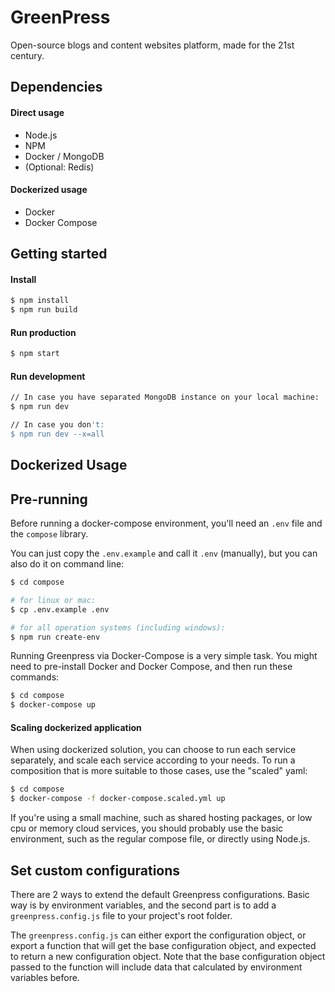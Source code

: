 # GreenPress

Open-source blogs and content websites platform, made for the 21st century.

## Dependencies
#### Direct usage
- Node.js
- NPM
- Docker / MongoDB
- (Optional: Redis)

#### Dockerized usage
- Docker
- Docker Compose

## Getting started
#### Install
```sh
$ npm install
$ npm run build
```

#### Run production
```sh
$ npm start
```

#### Run development
```sh
// In case you have separated MongoDB instance on your local machine:
$ npm run dev

// In case you don't:
$ npm run dev --x=all
```

## Dockerized Usage

## Pre-running
Before running a docker-compose environment, you'll need an `.env` file and the `compose` library.

You can just copy the `.env.example` and call it `.env` (manually), but you can also do it on command line:
```sh
$ cd compose

# for linux or mac:
$ cp .env.example .env

# for all operation systems (including windows):
$ npm run create-env
```

Running Greenpress via Docker-Compose is a very simple task.
You might need to pre-install Docker and Docker Compose, and then run these commands:
```sh
$ cd compose
$ docker-compose up
```

#### Scaling dockerized application
When using dockerized solution, you can choose to run each service separately, and scale each service according to your needs.
To run a composition that is more suitable to those cases, use the "scaled" yaml:
```sh
$ cd compose
$ docker-compose -f docker-compose.scaled.yml up
```
If you're using a small machine, such as shared hosting packages, or low cpu or memory cloud services, you should probably use the basic environment, such as the regular compose file, or directly using Node.js.

## Set custom configurations
There are 2 ways to extend the default Greenpress configurations.
Basic way is by environment variables, and the second part is to add a `greenpress.config.js` file to your project's root folder.

The `greenpress.config.js` can either export the configuration object, or export a function that will get the base configuration object, and expected to return a new configuration object.
Note that the base configuration object passed to the function will include data that calculated by environment variables before.
